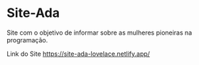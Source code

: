 # Site-Ada
Site com o objetivo de informar sobre as mulheres pioneiras na programação.

Link do Site
https://site-ada-lovelace.netlify.app/
